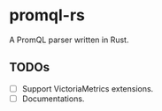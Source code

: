# promql-rs

A PromQL parser written in Rust.

## TODOs

- [ ] Support VictoriaMetrics extensions.
- [ ] Documentations.
